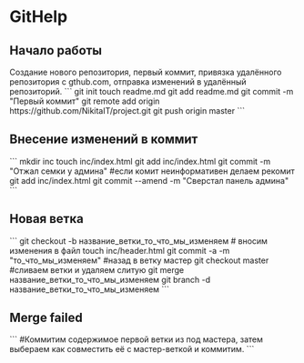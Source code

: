 # GitHelp
<h2>Начало работы</h2>
Создание нового репозитория, первый коммит, привязка удалённого репозитория с gthub.com, отправка изменений в удалённый репозиторий.
```
git init
touch readme.md
git add readme.md
git commit -m "Первый коммит"
git remote add origin https://github.com/NikitaIT/project.git
git push origin master
```

<h2>Внесение изменений в коммит</h2>
```
mkdir inc
touch inc/index.html
git add inc/index.html
git commit -m "Отжал семки у админа"
#если комит неинформативен делаем рекомит
git add inc/index.html
git commit --amend -m "Сверстал панель админа"
```

<h2>Новая ветка</h2>
```
git checkout -b название_ветки_то_что_мы_изменяем
# вносим изменения в файл
touch inc/header.html
git commit -a -m "то_что_мы_изменяем"
#назад в ветку мастер
git checkout master
#сливаем ветки и удаляем слитую
git merge название_ветки_то_что_мы_изменяем
git branch -d название_ветки_то_что_мы_изменяем
```
<h2>Merge failed</h2>
```
#Коммитим содержимое первой ветки из под мастера, 
затем выбераем как совместить её с мастер-веткой и коммитим.
```
